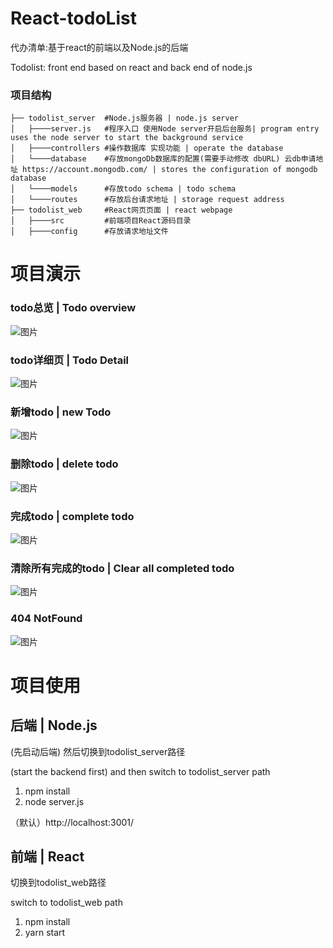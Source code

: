 # React-todoList
代办清单:基于react的前端以及Node.js的后端

Todolist: front end based on react and back end of node.js

### 项目结构

```
├── todolist_server  #Node.js服务器 | node.js server
│   ├────server.js   #程序入口 使用Node server开启后台服务| program entry uses the node server to start the background service
│   ├────controllers #操作数据库 实现功能 | operate the database
│   └────database    #存放mongoDb数据库的配置(需要手动修改 dbURL) 云db申请地址 https://account.mongodb.com/ | stores the configuration of mongodb database
│   └────models      #存放todo schema | todo schema
│   └────routes      #存放后台请求地址 | storage request address
├── todolist_web     #React网页页面 | react webpage
│   ├────src         #前端项目React源码目录 
│   ├────config      #存放请求地址文件
```

# 项目演示

### todo总览 | Todo overview
![图片](https://user-images.githubusercontent.com/52476806/145163074-85867eda-3181-478b-833b-1bfb521737e3.png)

### todo详细页 | Todo Detail
![图片](https://user-images.githubusercontent.com/52476806/145163351-c04c70ce-3037-4097-8095-a89dc6517665.png)
### 新增todo | new Todo
![图片](https://user-images.githubusercontent.com/52476806/145163276-de33dbb0-a9b5-4954-b2f1-a95c37f2e913.png)

### 删除todo | delete todo
![图片](https://user-images.githubusercontent.com/52476806/145163460-dca17fe9-cc11-481e-a054-d7ec27c9a924.png)

### 完成todo | complete todo
![图片](https://user-images.githubusercontent.com/52476806/145163525-0838de59-321e-4b61-a4d1-0604096bc177.png)

### 清除所有完成的todo | Clear all completed todo
![图片](https://user-images.githubusercontent.com/52476806/145163564-612ffd4d-ee32-456d-b3b6-1726073a2441.png)

### 404 NotFound
![图片](https://user-images.githubusercontent.com/52476806/145164882-ba8859a9-9e7e-48bf-8164-e02fb628a92a.png)

# 项目使用
## 后端 | Node.js
(先启动后端) 然后切换到todolist_server路径

(start the backend first) and then switch to todolist_server path
1. npm install
2. node server.js

（默认）http://localhost:3001/

## 前端 | React
切换到todolist_web路径

switch to todolist_web path
1. npm install
2. yarn start
